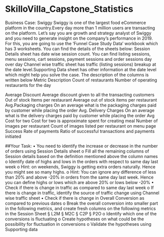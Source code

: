# SkilloVilla_Capstone_Statistics
Business Case: Swiggy Swiggy is one of the largest food eCommerce platform in the country.Every day more than 1 million users are transacting on the platform. Let’s say you are growth and strategy analyst of Swiggy and you need to generate insight on the company’s performance in 2019. For this, you are going to use the ‘Funnel Case Study Data’ workbook which has 3 worksheets. You can find the details of the sheets below: Session Details sheet has date wise session count. You can find listing sessions, menu sessions, cart sessions, payment sessions and order sessions day over day Channel wise traffic sheet has traffic (listing sessions) breakup at the date level.Supporting Data sheet has other information at the date level which might help you solve the case. The description of the columns is written below Metric Description Count of restaurants Number of operating restaurants for the day

Average Discount Average discount given to all the transacting customers
Out of stock Items per restaurant Average out of stock items per restaurant
Avg.Packaging charges On an average what is the packaging charges paid by customer while placing the order
Avg. Delivery Charges On an average what is the delivery charges paid by customer while placing the order
Avg Cost for two Cost for two is approximate spent for creating meal
Number of images per restaurant Count of images listed per restaurant on menu page
Success Rate of payments Ratio of successful transactions and payments initiated

##Your Task:
• You need to identify the increase or decrease in the number of orders using Session
Details sheet
o Fill all the remaining columns of Session details based on the definition
mentioned above the column names
o Identify date of highs and lows in the orders with respect to same day last
week
o Hint: on weekends, Swiggy is getting extra orders naturally. Hence you might
see so many highs.
o Hint: You can ignore any difference of less than 20% and above -20% in orders
from the same day last week. Hence you can define highs or lows which are
above 20% or lows below -20%
• Check if there is change in traffic as compared to same day last week
o If there is change in traffic, identify the source of traffic change using Channel
wise traffic sheet
• Check if there is change in Overall Conversion as compared to previous dates
o Break the overall conversion into smaller part in the following metrics, and
create fresh columns on the following metrics in the Session Sheet
§ L2M
§ M2C
§ C2P
§ P2O
o Identify which one of the conversions is fluctuating
o Create hypotheses on what could be the possibility for fluctuation in
conversions
o Validate the hypotheses using Supporting data
